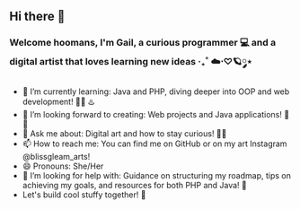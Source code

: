 ## Hi there 👋
### Welcome hoomans, I'm  Gail, a curious programmer 💻 and a digital artist that loves learning new ideas ‧₊˚ ☁️⋅♡🪐༘⋆
- 🌱 I’m currently learning: Java and PHP, diving deeper into OOP and web development! 🐘💡 ♨️
- 🤔 I’m looking forward to creating: Web projects and Java applications! 🚀✨
- 💬 Ask me about: Digital art and how to stay curious! 🎨✨
- 📫 How to reach me: You can find me on GitHub or on my art Instagram @blissgleam_arts!
- 😄 Pronouns: She/Her
- 🤔 I’m looking for help with: Guidance on structuring my roadmap, tips on achieving my goals, and resources for both PHP and Java! 🌟
- Let's build cool stuffy together! 💫

<!--
**MottenNutki-1401/MottenNutki-1401** is a ✨ _special_ ✨ repository because its `README.md` (this file) appears on your GitHub profile.

Here are some ideas to get you started:

- 🔭 I’m currently working on ...
- 🌱 I’m currently learning ...
- 👯 I’m looking to collaborate on ...
- 🤔 I’m looking for help with ...
- 💬 Ask me about ...
- 📫 How to reach me: ...
- 😄 Pronouns: ...
- ⚡ Fun fact: ...
-->
